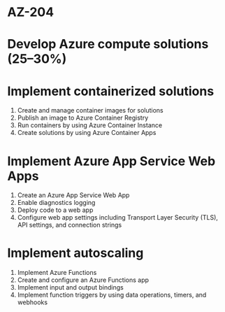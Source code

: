 # AZ-204

# Develop Azure compute solutions (25–30%)

# Implement containerized solutions
1. Create and manage container images for solutions
2. Publish an image to Azure Container Registry
3. Run containers by using Azure Container Instance
4. Create solutions by using Azure Container Apps

# Implement Azure App Service Web Apps
1. Create an Azure App Service Web App
2. Enable diagnostics logging
3. Deploy code to a web app
4. Configure web app settings including Transport Layer Security (TLS), API settings, and connection strings

# Implement autoscaling
1. Implement Azure Functions
2. Create and configure an Azure Functions app
3. Implement input and output bindings
4. Implement function triggers by using data operations, timers, and webhooks
